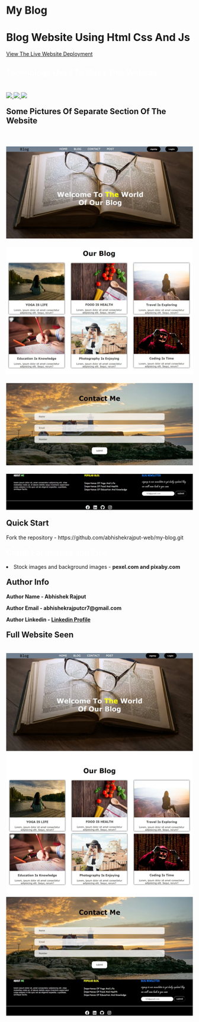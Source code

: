 # My Blog
<h1>Blog Website Using Html Css And Js</h1>
<p><a href="https://abhishekrajput-web.github.io/my-blog/">View The Live Website Deployment </a></p>

<h2 style="color:white">Technology Used To Make This Website</h2>

<div style="margin-top:40px">
 <a href="https://www.w3.org/html/" target="_blank"> <img src="https://img.icons8.com/color/94/000000/html-5.png"/> </a> 
    <a href="https://www.w3schools.com/css/default.asp" target="_blank"> <img src="https://img.icons8.com/color/94/000000/css3.png"/> </a> 
    <a href="https://www.w3schools.com/js/default.asp" target="_blank"> <img src="https://img.icons8.com/color/94/000000/javascript.png"/> </a> 
        
</div>

<h2 style="margin-top:20px">Some Pictures Of Separate Section Of The Website</h2>
<div>
<img style="margin-top:40px" src="website pics/website%20pics%20(14).jpeg">
<img style="margin-top:20px" src="website pics/website%20pics%20(13).jpeg">
<img style="margin-top:20px" src="website pics/website%20pics%20(12).jpeg">
<img style="margin-top:20px" src="website pics/website%20pics%20(11).jpeg">
</div>
 
 
<h2 style="margin-top:20px">Quick Start</h2>
<p>Fork the repository - https://github.com/abhishekrajput-web/my-blog.git</p>


<h2 style="color:white;margin-top:20px">Credit For Images and Pics</h2>

<div>
<li>Stock images and background images - <b>pexel.com and pixaby.com<b></li>
</div>

<h2 style="margin-top:20px">Author Info</h2>
<p>Author Name - Abhishek Rajput</p>
<p>Author Email - abhishekrajputcr7@gmail.com</p>
<p>Author Linkedin - <a href="https://linkedin.com/in/abhishek-rajput-58b5811a8">Linkedin Profile</a></p>
 
<h2 style="margin-top:20px">Full Website Seen</h2>
<div>
<img style="margin-top:20px" src="website pics/website%20pics%20(15).jpeg">
</div>


